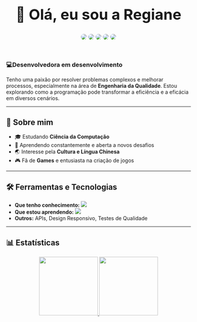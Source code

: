 
<div dsplay="inline-block">

 <h1 align="center" style="font-size: 40">👋 Olá, eu sou a Regiane </h1>
 
<div align="center">
<a href="https://instagram.com/giannycabral" target="_blank"><img src="https://img.shields.io/badge/-Instagram-%23E4405F?style=for-the-badge&logo=instagram&logoColor=white" align="center" style="border-radius: 30px" target="_blank"></a>
<a href="https://www.linkedin.com/in/regiane-jesus/" target="_blank"><img src="https://img.shields.io/badge/-LinkedIn-%230077B5?style=for-the-badge&logo=linkedin&logoColor=white" 
align="center" style="border-radius: 30px" target="_blank"></a>
 <a href="https://www.twitch.tv/giannycabral" target="_blank"><img src="https://img.shields.io/badge/Twitch-9146FF?style=for-the-badge&logo=twitch&logoColor=white" align="center" style="border-radius: 30px "target="_blank"></a>
 <a href="https://x.com/giannycabral" target="_blank"><img src="https://img.shields.io/badge/Twitter%20-000?style=for-the-badge&logo=x&logoColor=white" align="center" style="border-radius: 30px "target="_blank"></a>
 <a href="https://outlook.live.com/mail/0/" target="_blank"><img src="https://img.shields.io/badge/Outlook%20-%230077B5?style=for-the-badge&logo=outlook&logoColor=white" align="center" style="border-radius: 30px "target="_blank"></a>
 </div>
 
  
  
  
  
  </br>
</br>

### 💻Desenvolvedora em desenvolvimento

Tenho uma paixão por resolver problemas complexos e melhorar processos, especialmente na área de **Engenharia da Qualidade**. Estou explorando como a programação pode transformar a eficiência e a eficácia em diversos cenários.

---
## 🚀 Sobre mim
- 🎓 Estudando **Ciência da Computação**  
- 🌱 Aprendendo constantemente e aberta a novos desafios  
- 🌏 Interesse pela **Cultura e Língua Chinesa**  
- 🎮 Fã de **Games** e entusiasta na criação de jogos  

---

## 🛠️ Ferramentas e Tecnologias
- **Que tenho conhecimento:** <img src="https://skillicons.dev/icons?i=html,css,js,vscode,git,github,nodejs&theme=dark" /><br>
- **Que estou aprendendo:** <img src="https://skillicons.dev/icons?i=java,react,c,python,&theme=dark" /> 
- **Outros:** APIs, Design Responsivo, Testes de Qualidade  

---
## 📊 Estatísticas

<div align="center">
  <a href="https://github.com/giannycabral">
  <img height="160em" src="https://github-readme-stats.vercel.app/api?username=giannycabral&show_icons=true&theme=midnight-pink&include_all_commits=true&count_private=true"/>
  <img height="160em" src="https://github-readme-stats.vercel.app/api/top-langs/?username=giannycabral&layout=compact&langs_count=7&theme=midnight-pink"/>
</div>

<br />
